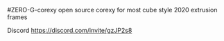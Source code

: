#ZERO-G-corexy
open source corexy for most cube style 2020 extrusion frames 

Discord https://discord.com/invite/gzJP2s8
